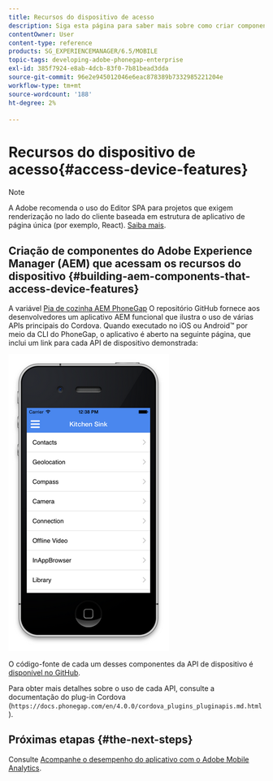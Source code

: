 ```yaml
---
title: Recursos do dispositivo de acesso
description: Siga esta página para saber mais sobre como criar componentes do Adobe Experience Manager (AEM) que acessam os recursos do dispositivo. O repositório GitHub do Coletor de cozinha do PhoneGap do AEM fornece aos desenvolvedores um aplicativo AEM funcional que ilustra o uso de várias APIs principais do Cordova.
contentOwner: User
content-type: reference
products: SG_EXPERIENCEMANAGER/6.5/MOBILE
topic-tags: developing-adobe-phonegap-enterprise
exl-id: 385f7924-e8ab-4dcb-83f0-7b81bead3dda
source-git-commit: 96e2e945012046e6eac878389b7332985221204e
workflow-type: tm+mt
source-wordcount: '188'
ht-degree: 2%

---
```


# Recursos do dispositivo de acesso{#access-device-features}

>[!NOTE]
>
>A Adobe recomenda o uso do Editor SPA para projetos que exigem renderização no lado do cliente baseada em estrutura de aplicativo de página única (por exemplo, React). [Saiba mais](/help/sites-developing/spa-overview.md).

## Criação de componentes do Adobe Experience Manager (AEM) que acessam os recursos do dispositivo {#building-aem-components-that-access-device-features}

A variável [Pia de cozinha AEM PhoneGap](https://github.com/blefebvre/aem-phonegap-kitchen-sink) O repositório GitHub fornece aos desenvolvedores um aplicativo AEM funcional que ilustra o uso de várias APIs principais do Cordova. Quando executado no iOS ou Android™ por meio da CLI do PhoneGap, o aplicativo é aberto na seguinte página, que inclui um link para cada API de dispositivo demonstrada:

![chlimage_1-107](assets/chlimage_1-107.png)

O código-fonte de cada um desses componentes da API de dispositivo é [disponível no GitHub](https://github.com/blefebvre/aem-phonegap-kitchen-sink/tree/master/content/src/main/content/jcr_root/apps/brucelefebvre/kitchen-sink/components).

Para obter mais detalhes sobre o uso de cada API, consulte a documentação do plug-in Cordova (`https://docs.phonegap.com/en/4.0.0/cordova_plugins_pluginapis.md.html`).

## Próximas etapas {#the-next-steps}

Consulte [Acompanhe o desempenho do aplicativo com o Adobe Mobile Analytics](/help/mobile/phonegap-intro-to-app-analytics.md).
